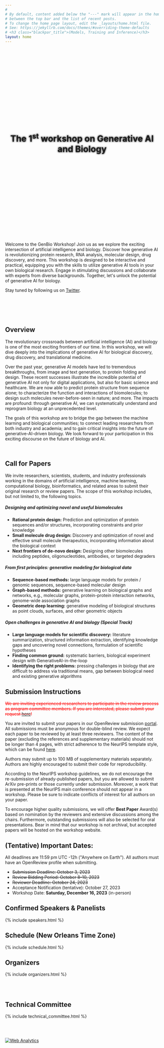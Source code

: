 ```yaml
---
#
# By default, content added below the "---" mark will appear in the home page
# between the top bar and the list of recent posts.
# To change the home page layout, edit the _layouts/home.html file.
# See: https://jekyllrb.com/docs/themes/#overriding-theme-defaults
# <h3 class="blackpar_title">(Models, Training and Inference)</h3>
layout: home
---
```

<div style="display: flex; align-items: center; justify-content: center; background: url('images/header.jpg') no-repeat; background-size: cover; user-select: none; height: 600px; padding: 0;">
    <h1 class="blackpar_title" style="text-align: center; font-weight: bold; line-height: 1.2; text-shadow: 0px 0px 5px black;">The 1<sup>st</sup> workshop on Generative AI and Biology</h1>
</div>



<br>
<p>
Welcome to the GenBio Workshop! Join us as we explore the exciting intersection of artificial intelligence and biology.
Discover how generative AI is revolutionizing protein research, RNA analysis, molecular design, drug discovery, and more.
This workshop is designed to be interactive and practical,
equipping you with the skills to utilize generative AI tools in your own biological research.
Engage in stimulating discussions and collaborate with experts from diverse backgrounds.
Together, let's unlock the potential of generative AI for biology.</p>

<p>
Stay tuned by following us on <a href="https://twitter.com/genbio_workshop">Twitter</a>.
</p>
<br>

<!--
<div class="alert alert-danger" role="alert">
  <h4>Mentoring sessions announcement</h4>
  <p>
  The deadline for submitting papers to the Generative AI in Biology (GenBio) workshop is 29th of September. For that we will be scheduling two mentioring online sessions to answer your questions. Please join us:
  <br>
  <ul>
    <li>Tuesday the 6th of September 2023 from 10PM to 11PM (UTC-04:00)</li>
    <li>Wednesday the 7th of September 2023 from 9AM to 10AM (UTC-04:00)</li>
    <li>Tuesday the 13th of September 2023 from 10PM to 11PM (UTC-04:00): <a href="https://welink.zhumu.com/j/134854021">link</a></li>
    <li>Wednesday the 14th of September 2023 from 9AM to 10AM (UTC-04:00): <a href="https://welink.zhumu.com/j/130263276">link</a></li>
  </ul>
  </p>
</div>

<br>
-->


<!--starts inverted colors-->
<div class="inverted">

<br><br>
<h2 class="blackpar_title" id="overview">Overview</h2>
<p>
The revolutionary crossroads between artificial intelligence (AI) and biology
is one of the most exciting frontiers of our time.
In this workshop, we will dive deeply into the implications
of generative AI for biological discovery, drug discovery, and translational medicine.
</p>
<p>
Over the past year, generative AI models have led to tremendous breakthroughs,
from image and text generation, to protein folding and design.
These recent successes illustrate the incredible potential of generative AI not
only for digital applications, but also for basic science and healthcare.
We are now able to predict protein structure from sequence alone; to
characterize the function and interactions of biomolecules; to design such
molecules never-before-seen in nature; and more.
The impacts are profound: through generative AI, we can systematically
understand and reprogram biology at an unprecedented level.
</p>
<p>
The goals of this workshop are to bridge the gap between the machine learning and biological
communities;
to connect leading researchers from both industry and academia;
and to gain
critical insights into the future of generative-AI-driven biology.
We look forward to your participation in this exciting discourse on the future of biology and AI.
</p>

<br>
<!-- Call for Papers -->
<h2 class="blackpar_title" id="call_for_papers">Call for Papers</h2>

<p>
We invite researchers, scientists, students, and industry professionals working in the domains of artificial intelligence, machine learning, computational biology, bioinformatics, and related areas to submit their original research or review papers.
The scope of this workshop includes, but not limited to, the following topics.
</p>

<h5>Designing and optimizing novel and useful biomolecules</h5>

<ul>
    <li>
        <b>Rational protein design:</b>
        Prediction and
        optimization of protein sequences and/or structures,
        incorporating constraints and prior
        knowledge
    </li>
    <li>
        <b>Small molecule drug design:</b>
        Discovery and optimization of novel and
        effective small molecule therapeutics, incorporating information
        about the biological context
    </li>
    <li><b>Next frontiers of de-novo design:</b>
        Designing other biomolecules including
        peptides, oligonucleotides, antibodies, or targeted degraders
    </li>

</ul>

<h5>From first principles: generative modeling for biological data</h5>
<ul>
    <li><b>Sequence-based methods:</b>
        large language models for protein / genomic sequences,
        sequence-based molecular design
    </li>
    <li><b>Graph-based methods:</b>
        generative learning on biological graphs and networks,
        e.g., molecular graphs, protein-protein interaction networks,
        genome-wide association graphs
    </li>
    <li><b>Geometric deep learning:</b>
        generative modeling of biological structures as
        point clouds, surfaces, and other geometric objects
    </li>
</ul>

<h5>Open challenges in generative AI and biology (Special Track)</h5>
<ul>
    <li><b>Large language models for scientific discovery:</b>
    literature summarization, structured information extraction, identifying
    knowledge gaps and uncovering novel connections, formulation of scientific
    hypotheses</li>
    <li><b>Finding common ground:</b>
    systematic barriers, biological experiment
    design with GenerativeAI-in-the-loop</li>
    <li><b>Identifying the right problems:</b> pressing challenges in biology that
    are difficult to address via traditional means, gap between biological need
    and existing generative algorithms</li>
</ul>


<h2 class="blackpar_title">Submission Instructions</h2>
<p>
<span style="color:red">
<del>We are inviting experienced researchers to participate in the review process as program committee members.
If you are interested, please submit your request <a href="https://docs.google.com/forms/d/e/1FAIpQLSc8WQEmqQzKaMXAQ5y-lXKObIE2wQlA41A3rR5NZYOK1CVYXA/viewform?usp=sf_link">here</a>!</del>
</span>
</p>
<p>
You are invited to submit your papers in our OpenReview submission <a href="https://openreview.net/group?id=NeurIPS.cc/2023/Workshop/GenBio">portal</a>.
All submissions must be anonymous for double-blind review.
We expect each paper to be reviewed by at least three reviewers.
The content of the paper (excluding the references and supplementary materials) should not be longer than 4 pages,
with strict adherence to the NeurIPS template style,
which can be found <a href="https://neurips.cc/Conferences/2023/PaperInformation/StyleFiles">here</a>.
</p>
<p>
Authors may submit up to 100 MB of supplementary materials separately.
Authors are highly encouraged to submit their code for reproducibility.
</p>
<p>
According to the NeurIPS workshop guidelines, we do not encourage the
re-submission of already-published papers,
but you are allowed to submit ArXiv pre-prints or those currently under submission.
Moreover, a work that is presented at the NeurIPS main conference should not appear in a workshop.
Please be sure to indicate conflicts of interest for all authors on your paper.
</p>
<p>
To encourage higher quality submissions, we will offer <b>Best Paper</b> Award(s)
based on nomination by the reviewers and extensive discussions among the chairs.
<!-- We will also award one <b>outstanding paper certification</b> for our special track. -->
Furthermore, outstanding submissions will also be selected for oral presentations.
Bear in mind that our workshop is not archival,
but accepted papers will be hosted on the workshop website.
</p>


<h2 class="blackpar_title">(Tentative) Important Dates:</h2>
<p>
All deadlines are 11:59 pm UTC -12h ("Anywhere on Earth"). All authors must have an OpenReview profile when submitting.
<p>
<ul>
    <del><li>Submission Deadline: October 3, 2023</li></del>
    <del><li>Review Bidding Period: October 8-10, 2023</li></del>
    <del><li>Reviewer Deadline: October 24, 2023</li></del>
    <li>Acceptance Notification (tentative): October 27, 2023</li>
    <!-- <li>Camera-Ready Submission: November 15, 2023</li> -->
    <li>Workshop Date: <b>Saturday, December 16, 2023</b> (in-person)</li>
</ul>
</p>

<h2 class="blackpar_title" id="speakers">Confirmed Speakers & Panelists</h2>
<p>
{% include speakers.html %}
</p>


<!--<h2 class="blackpar_title" id="speakers">Panelists</h2>
<p>
{% include panelists.html %}
</p>-->

<!-- Schedule -->
<h2 class="blackpar_title" id="schedule">Schedule (New Orleans Time Zone)</h2>
<p>
{% include schedule.html %}
</p>

<!-- Organizers -->
<h2 class="blackpar_title" id="organizers">Organizers</h2>
<p>
{% include organizers.html %}
</p>

<br><br>

<!-- Technical Committee -->
<h2 class="blackpar_title" id="technical_committee">Technical Committee</h2>
<p>
{% include technical_committee.html %}
</p>
<br><br>

<!--
<h2 class="blackpar_title">Sponsor</h2>
<div class="row">
    <div class="col">
        <center>
            <img src="">
        </center>
    </div>
    <div class="col">
        <center>
            <img src="" width="250px">
        </center>
    </div>
</div>-->

<!-- <h2 class="blackpar_title">Gold Sponsor</h2>
<div class="row">
    <div class="col">
        <center>
            <img src="" width="250px">
        </center>
    </div>
    <div class="col">
        <center>
            <img src="" width="250px">
        </center>
    </div>
</div> -->

<!--ends inverted colors-->
<!-- Default Statcounter code for genbio
https://genbio-workshop.github.io/ -->
<script type="text/javascript">
var sc_project=12885210;
var sc_invisible=1;
var sc_security="21af2424";
</script>
<script type="text/javascript"
src="https://www.statcounter.com/counter/counter.js"
async></script>
<noscript><div class="statcounter"><a title="Web Analytics"
href="https://statcounter.com/" target="_blank"><img
class="statcounter"
src="https://c.statcounter.com/12885210/0/21af2424/1/"
alt="Web Analytics"
referrerPolicy="no-referrer-when-downgrade"></a></div></noscript>
<!-- End of Statcounter Code -->
